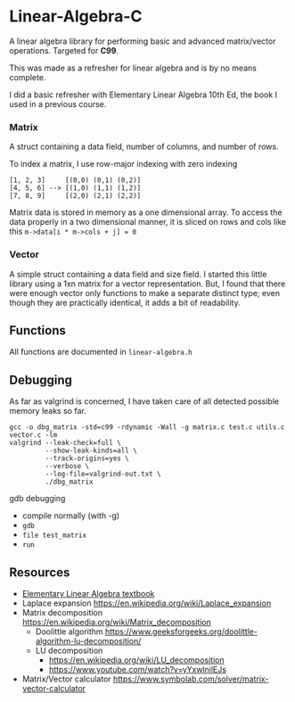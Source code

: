 # Linear-Algebra-C

A linear algebra library for performing basic and advanced matrix/vector operations. 
Targeted for **C99**.

This was made as a refresher for linear algebra and is by no means complete.


I did a basic refresher with Elementary Linear Algebra 10th Ed, the book I used in a previous course.


### Matrix
A struct containing a data field, number of columns, and number of rows.

To index a matrix, I use row-major indexing with zero indexing
```
[1, 2, 3]     [(0,0) (0,1) (0,2)]
[4, 5, 6] --> [(1,0) (1,1) (1,2)]
[7, 8, 9]     [(2,0) (2,1) (2,2)]
```

Matrix data is stored in memory as a one dimensional array. To access the data properly in 
a two dimensional manner, it is sliced on rows and cols like this ```m->data[i * m->cols + j] = 0```


### Vector
A simple struct containing a data field and size field. I started this little library using a 1xn matrix
for a vector representation. But, I found that there were enough vector only functions to make a separate 
distinct type; even though they are practically identical, it adds a bit of readability.


## Functions
All functions are documented in ```linear-algebra.h```


## Debugging
As far as valgrind is concerned, I have taken care of all detected possible memory leaks so far.
```shell
gcc -o dbg_matrix -std=c99 -rdynamic -Wall -g matrix.c test.c utils.c vector.c -lm 
valgrind --leak-check=full \
         --show-leak-kinds=all \
         --track-origins=yes \
         --verbose \
         --log-file=valgrind-out.txt \
         ./dbg_matrix
```

gdb debugging
* compile normally (with -g)
* ```gdb```
* ```file test_matrix```
* ```run```


## Resources
* [Elementary Linear Algebra textbook](https://www.amazon.com/Elementary-Linear-Algebra-Howard-Anton/dp/0470458216)
* Laplace expansion https://en.wikipedia.org/wiki/Laplace_expansion
* Matrix decomposition https://en.wikipedia.org/wiki/Matrix_decomposition
  * Doolittle algorithm https://www.geeksforgeeks.org/doolittle-algorithm-lu-decomposition/
  * LU decomposition 
    * https://en.wikipedia.org/wiki/LU_decomposition
    * https://www.youtube.com/watch?v=yYxwlnilEJs
* Matrix/Vector calculator https://www.symbolab.com/solver/matrix-vector-calculator